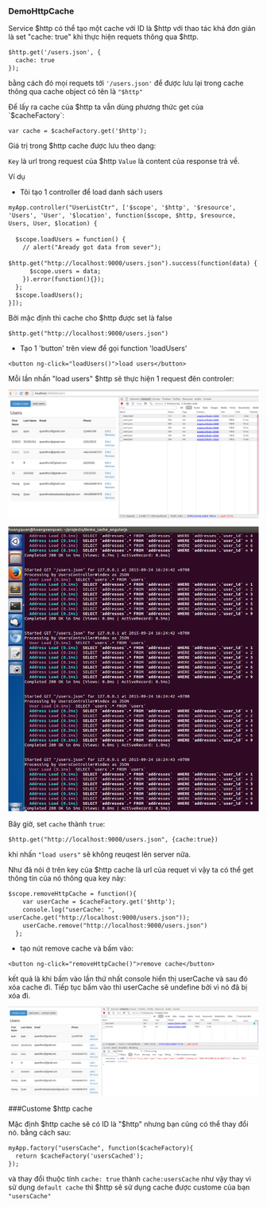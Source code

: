 <h3>DemoHttpCache</h3>

Service $http có thể tạo một cache với ID là $http với thao tác khá đơn giản là set "cache: true" khi thực hiện requets thông qua $http.
```
$http.get('/users.json', {
  cache: true
});
```
bằng cách đó mọi requets tới `'/users.json'` để được lưu lại trong cache thông qua cache object có tên là `"$http"`

Để lấy ra cache của $http ta vẫn dùng phương thức get của `$cacheFactory`:
```
var cache = $cacheFactory.get('$http');
```
Giá trị trong $http cache được lưu theo dạng:

`Key` là url trong request của $http
`Value` là content của response trả về.

Ví dụ

+ Tôi tạo 1 controller để load danh sách users

```
myApp.controller("UserListCtr", ['$scope', '$http', '$resource', 'Users', 'User', '$location', function($scope, $http, $resource, Users, User, $location) {

  $scope.loadUsers = function() {
    // alert("Aready got data from sever");
    $http.get("http://localhost:9000/users.json").success(function(data) {
      $scope.users = data;
    }).error(function(){});
  };
  $scope.loadUsers();
}]);
```
Bởi mặc định thì cache cho $http được set là false
```
$http.get("http://localhost:9000/users.json")
```
+ Tạo 1 'button' trên view để gọi function 'loadUsers'

```
<button ng-click="loadUsers()">load users</button>
```
Mỗi lần nhấn "load users" $http sẽ thực hiện 1 request đên controler:

![image1](https://github.com/HoangQuan/demo_http_cache/blob/master/app/assets/images/3.png)

![image2](https://github.com/HoangQuan/demo_http_cache/blob/master/app/assets/images/4.png)

Bây giờ, set `cache` thành `true`:
```
$http.get("http://localhost:9000/users.json", {cache:true})
```
khi nhấn `"load users"` sẽ không reuqest lên server nữa.

Như đã nói ở trên key của $http cache là url của requet vì vậy ta có thể get thông tin của nó thông qua key này:
```
$scope.removeHttpCache = function(){
    var userCache = $cacheFactory.get('$http');
    console.log("userCache: ", userCache.get("http://localhost:9000/users.json"));
    userCache.remove("http://localhost:9000/users.json")
  };
```

+ tạo nút remove cache và bấm vào:

```
<button ng-click="removeHttpCache()">remove cache</button>
```
kết quả là khi bấm vào lần thứ nhất console hiển thị userCache và sau đó xóa cache đi. 
Tiếp tục bấm vào thì userCache sẽ undefine bởi vì nó đã bị xóa đi.

![image3](https://github.com/HoangQuan/demo_http_cache/blob/master/app/assets/images/5.png)

###Custome $http cache

Mặc định $http cache sẽ có ID là "$http" nhưng bạn cũng có thể thay đổi nó. bằng cách sau:

```
myApp.factory("usersCache", function($cacheFactory){
  return $cacheFactory('usersCached');
});

```
và thay đổi thuộc tính `cache: true` thành `cache:usersCache`
như vậy thay vì sử dụng `default cache` thì $http sẽ sử dụng cache được custome của bạn `"usersCache"`
